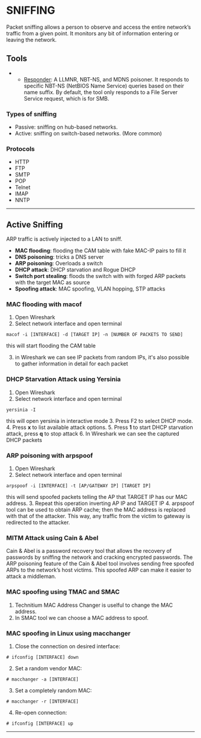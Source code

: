 # SNIFFING

Packet sniffing allows a person to observe and access the entire network’s traffic from a given point. It monitors any bit of information entering or leaving the network.

## Tools
- - [Responder](https://github.com/lgandx/Responder): A LLMNR, NBT-NS, and MDNS poisoner. It responds to specific NBT-NS (NetBIOS Name Service) queries based on their name suffix. By default, the tool only responds to a File Server Service request, which is for SMB.

### Types of sniffing
- Passive: sniffing on hub-based networks.
- Active: sniffing on switch-based networks. (More common)

### Protocols
-  HTTP
- FTP
- SMTP
- POP
- Telnet
- IMAP
- NNTP

---
## Active Sniffing
ARP traffic is actively injected to a LAN to sniff.
- **MAC flooding**: flooding the CAM table with fake MAC-IP pairs to fill it
- **DNS poisoning**: tricks a DNS server
- **ARP poisoning**: Overloads a switch
- **DHCP attack**: DHCP starvation and Rogue DHCP 
- **Switch port stealing**: floods the switch with with forged ARP packets with the target MAC as source
- **Spoofing attack**: MAC spoofing, VLAN hopping, STP attacks

### MAC flooding with macof
1. Open Wireshark
2. Select network interface and open terminal

```
macof -i [INTERFACE] -d [TARGET IP] -n [NUMBER OF PACKETS TO SEND]
```
this will start flooding the CAM table

3. in Wireshark we can see IP packets from random IPs, it's also possible to gather information in detail for each packet

### DHCP Starvation Attack using Yersinia
1. Open Wireshark
2. Select network interface and open terminal

```
yersinia -I
```
this will open yersinia in interactive mode
3. Press F2 to select DHCP mode.
4. Press **x** to list available attack options.
5. Press **1** to start DHCP starvation attack, press **q** to stop attack
6. In Wireshark we can see the captured DHCP packets

### ARP poisoning with arpspoof
1. Open Wireshark
2. Select network interface and open terminal
```
arpspoof -i [INTERFACE] -t [AP/GATEWAY IP] [TARGET IP]
```
this will send spoofed packets telling the AP that TARGET IP has our MAC address.
3. Repeat this operation inverting AP IP and TARGET IP
4. arpspoof tool can be used to obtain ARP cache; then the MAC address is replaced with that of the attacker. This way, any traffic from the victim to gateway is redirected to the attacker.

### MITM Attack using Cain & Abel
Cain & Abel is a password recovery tool that allows the recovery of passwords by sniffing the network and cracking encrypted passwords. The ARP poisoning feature of the Cain & Abel tool involves sending free spoofed ARPs to the network’s host victims. This spoofed ARP can make it easier to attack a middleman.

### MAC spoofing using TMAC and SMAC
1. Technitium MAC Address Changer is uselful to change the MAC address.
2. In SMAC tool we can choose a MAC address to spoof.

### MAC spoofing in Linux using macchanger
1. Close the connection on desired interface:
```
# ifconfig [INTERFACE] down
```
2. Set a random vendor MAC:
```
# macchanger -a [INTERFACE]
```
3. Set a completely random MAC:
```
# macchanger -r [INTERFACE]
```
4. Re-open connection:
```
# ifconfig [INTERFACE] up
```

---
